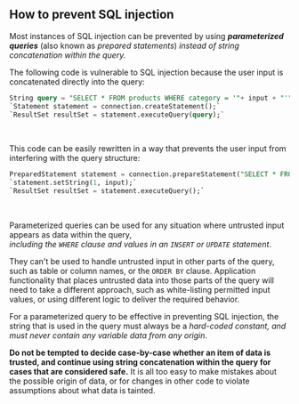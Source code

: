 ## How to prevent SQL injection
  
Most instances of SQL injection can be prevented by using _**parameterized queries**_ (also known as _prepared statements_) _instead of string concatenation within the query._  
  
The following code is vulnerable to SQL injection because the user input is concatenated directly into the query:  
```SQL 
String query = "SELECT * FROM products WHERE category = '"+ input + "'";`  
`Statement statement = connection.createStatement();`  
`ResultSet resultSet = statement.executeQuery(query);` 
```
<br>

This code can be easily rewritten in a way that prevents the user input from interfering with the query structure:  
```SQL
PreparedStatement statement = connection.prepareStatement("SELECT * FROM products WHERE category = ?");`  
`statement.setString(1, input);`  
`ResultSet resultSet = statement.executeQuery();`  
```
<br>

Parameterized queries can be used for any situation where untrusted input appears as data within the query,  
_including the_ _`WHERE`_ _clause and values in an_ _`INSERT`_ _or_ _`UPDATE`_ _statement_.  
  
They can't be used to handle untrusted input in other parts of the query, such as table or column names, or the `ORDER BY` clause. Application functionality that places untrusted data into those parts of the query will need to take a different approach, such as white-listing permitted input values, or using different logic to deliver the required behavior.  
  
For a parameterized query to be effective in preventing SQL injection, the string that is used in the query must always be a _hard-coded constant, and must never contain any variable data from any origin_.  

**Do not be tempted to decide case-by-case whether an item of data is trusted, and continue using string concatenation within the query for cases that are considered safe.** It is all too easy to make mistakes about the possible origin of data, or for changes in other code to violate assumptions about what data is tainted.